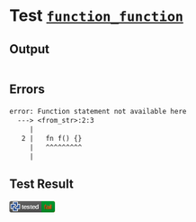 # Test [`function_function`](/doc/tests/statement_usage.md#L690)

## Output

```,plain
```

## Errors

```,plain
error: Function statement not available here
  ---> <from_str>:2:3
     |
   2 |   fn f() {}
     |   ^^^^^^^^^
     |
```

## Test Result

![FAILED AS EXPECTED](/doc/tests/.test/function_function.png)
